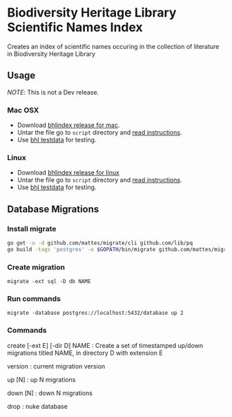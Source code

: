 # Biodiversity Heritage Library Scientific Names Index

Creates an index of scientific names occuring in the collection of literature
in Biodiversity Heritage Library

## Usage

*NOTE*: This is not a Dev release.

### Mac OSX

* Download [bhlindex release for mac][bhlindex-mac].
* Untar the file go to `script` directory and [read instructions][readme].
* Use [bhl testdata][bhl-test] for testing.

### Linux

* Download [bhlindex release for linux][bhlindex-linux]
* Untar the file go to `script` directory and [read instructions][readme].
* Use [bhl testdata][bhl-test] for testing.

## Database Migrations

### Install migrate

```bash
go get -u -d github.com/mattes/migrate/cli github.com/lib/pq
go build -tags 'postgres' -o $GOPATH/bin/migrate github.com/mattes/migrate/cli
```

### Create migration

```
migrate -ext sql -D db NAME
```

### Run commands

```
migrate -database postgres://localhost:5432/database up 2
```

### Commands

create [-ext E] [-dir D] NAME
: Create a set of timestamped up/down migrations titled NAME, in
  directory D with extension E

version
: current migration version

up [N]
: up N migrations

down [N]
: down N migrations

drop
: nuke database

[bhlindex-mac]: https://github.com/gnames/bhlindex/releases/download/v0.1.0/bhlindex-0.1.0-mac.tar.gz
[bhlindex-linux]: https://github.com/gnames/bhlindex/releases/download/v0.1.0/bhlindex-0.1.0-linux.tar.gz
[bhl-test]: https://github.com/gnames/bhlindex/releases/download/v0.1.0/bhl-testdata.tar.gz
[readme]: https://github.com/gnames/bhlindex/tree/master/scripts
